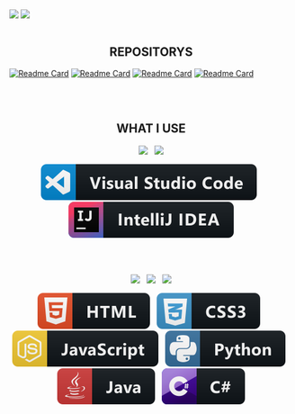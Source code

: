 <img height=200 align="center" src="https://github-readme-stats.vercel.app/api?username=MarioS271&theme=tokyonight">
<img height=200 align="center" src="https://github-readme-stats.vercel.app/api/top-langs?username=MarioS271&theme=tokyonight&layout=compact">

<br>
<br>

<h2 align="center">REPOSITORYS</h2>

[![Readme Card](https://github-readme-stats.vercel.app/api/pin/?username=MarioS271&theme=tokyonight&repo=271pack)](https://github.com/MarioS271/271pack)
[![Readme Card](https://github-readme-stats.vercel.app/api/pin/?username=MarioS271&theme=tokyonight&repo=coords_copy_mod)](https://github.com/MarioS271/coords_copy_mod)
[![Readme Card](https://github-readme-stats.vercel.app/api/pin/?username=MarioS271&theme=tokyonight&repo=quick_commands_mod)](https://github.com/MarioS271/quick_commands_mod)
[![Readme Card](https://github-readme-stats.vercel.app/api/pin/?username=MarioS271&theme=tokyonight&repo=cat_vision_mod)](https://github.com/MarioS271/cat_vision_mod)

<br>
<br>

<h2 align="center">WHAT I USE</h2>
<p align="center">
    <img src="https://img.shields.io/badge/Intel%20Core_i7_13th-0071C5?style=for-the-badge&logo=intel&logoColor=white">
    &nbsp;
    <img src="https://img.shields.io/badge/NVIDIA-RTX4050-76B900?style=for-the-badge&logo=nvidia&logoColor=white">
</p>
<p align="center">
    <img src="https://raw.githubusercontent.com/MikeCodesDotNET/ColoredBadges/master/svg/dev/tools/visualstudio_code.svg">
    &nbsp;
    <img src="https://raw.githubusercontent.com/MikeCodesDotNET/ColoredBadges/master/svg/dev/tools/jetbrains_intellij.svg">
</p>

<br>
<br>

<p align="center">
    <img src="https://img.shields.io/badge/GitHub-100000?style=for-the-badge&logo=github&logoColor=white">
    &nbsp;
    <img src="https://img.shields.io/badge/Cloudflare-F38020?style=for-the-badge&logo=Cloudflare&logoColor=white">
    &nbsp;
    <img src="https://img.shields.io/badge/Cloudflare%20Pages-F38020?style=for-the-badge&logo=Cloudflare%20Pages&logoColor=white">
</p>
<p align="center">
    <img src="https://raw.githubusercontent.com/MikeCodesDotNET/ColoredBadges/master/svg/dev/languages/html.svg">
    &nbsp;
    <img src="https://raw.githubusercontent.com/MikeCodesDotNET/ColoredBadges/master/svg/dev/languages/css3.svg">
    &nbsp;
    <img src="https://raw.githubusercontent.com/MikeCodesDotNET/ColoredBadges/master/svg/dev/languages/js.svg">
    &nbsp;
    <img src="https://raw.githubusercontent.com/MikeCodesDotNET/ColoredBadges/master/svg/dev/languages/python.svg">
    &nbsp;
    <img src="https://raw.githubusercontent.com/MikeCodesDotNET/ColoredBadges/master/svg/dev/languages/java.svg">
    &nbsp;
    <img src="https://raw.githubusercontent.com/MikeCodesDotNET/ColoredBadges/master/svg/dev/languages/csharp.svg">
</p>
